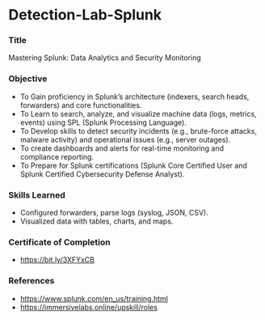 # Detection-Lab-Splunk
### Title
Mastering Splunk: Data Analytics and Security Monitoring
### Objective
- To Gain proficiency in Splunk’s architecture (indexers, search heads, forwarders) and core functionalities.
- To Learn to search, analyze, and visualize machine data (logs, metrics, events) using SPL (Splunk Processing Language).
- To Develop skills to detect security incidents (e.g., brute-force attacks, malware activity) and operational issues (e.g., server outages).
- To create dashboards and alerts for real-time monitoring and compliance reporting.
- To Prepare for Splunk certifications (Splunk Core Certified User and Splunk Certified Cybersecurity Defense Analyst).

### Skills Learned
- Configured forwarders, parse logs (syslog, JSON, CSV).
- Visualized data with tables, charts, and maps.

### Certificate of Completion
- https://bit.ly/3XFYxCB
### References
- https://www.splunk.com/en_us/training.html
- https://immersivelabs.online/upskill/roles
